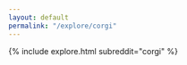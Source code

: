 ```yaml
---
layout: default
permalink: "/explore/corgi"
---
```


<link rel="stylesheet" type="text/css" href="/static/css/explore.css">
{% include explore.html subreddit="corgi" %}
